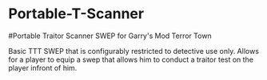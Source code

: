 # Portable-T-Scanner
#Portable Traitor Scanner SWEP for Garry's Mod Terror Town

Basic TTT SWEP that is configurably restricted to detective use only. Allows for a player to equip a swep that allows him to conduct a traitor test on the player infront of him.
